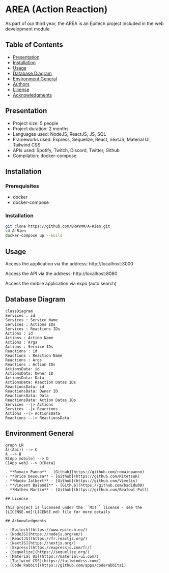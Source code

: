 # AREA (Action Reaction)

As part of our third year, the AREA is an Epitech project included in the web development module.

## Table of Contents

- [Presentation](#presentation)
- [Installation](#installation)
- [Usage](#usage)
- [Database Diagram](#database-diagram)
- [Environment General](#environment-general)
- [Authors](#authors)
- [License](#license)
- [Acknowledgments](#acknowledgments)

## Presentation

- Project size: 5 people
- Project duration: 2 months
- Languages used: NodeJS, ReactJS, JS, SQL
- Frameworks used: Express, Sequelize, React, nextJS, Material UI, Tailwind CSS
- APIs used: Spotify, Twitch, Discord, Twitter, Github
- Compilation: docker-compose

## Installation
### Prerequisites

- docker
- docker-compose

### Installation

```bash
git clone https://github.com/BRAVMM/A-Rien.git
cd A-Rien
docker-compose up --build
```

## Usage

Access the application via the address: http://localhost:3000

Access the API via the address: http://localhost:8080

Access the mobile application via expo (auto search)

## Database Diagram

```mermaid
classDiagram
Services : id
Services : Service Name
Services : Actions IDs
Services : Reactions IDs
Actions : id
Actions : Action Name
Actions : Args
Actions : Service IDs
Reactions : id
Reactions : Reaction Name
Reactions : Args
Reactions : Action IDs
ActionsData: id
ActionsData: Owner ID
ActionsData: Data
ActionsData: Raaction Datas IDs
ReactionsData: id
ReactionsData: Owner ID
ReactionsData: Data
ReactionsData: Action Datas IDs
Services --|> Actions
Services --|> Reactions
Actions --|> ActionsData
Reactions --|> ReactionsData
```

## Environment General

```mermaid
graph LR
A((Api)) --> C
A --> B
B[App mobile] --> D
C[App web] --> D{Data}

- **Romain Panno** - [Github](https://github.com/romainpanno)
- **Brice Desousa** - [Github](https://github.com/KitetsuK)
- **Macéo Jalbert** - [Github](https://github.com/Vivelis)
- **Vincent Balandi** - [Github](https://github.com/badidu09)
- **Mathéo Martin** - [Github](https://github.com/Beafowl-Pull)

## License

This project is licensed under the ``MIT`` license - see the [LICENSE.md](LICENSE.md) file for more details

## Acknowledgments

- [Epitech](https://www.epitech.eu/)
- [NodeJS](https://nodejs.org/en/)
- [ReactJS](https://fr.reactjs.org/)
- [NextJS](https://nextjs.org/)
- [Express](https://expressjs.com/fr/)
- [Sequelize](https://sequelize.org/)
- [Material UI](https://material-ui.com/)
- [Tailwind CSS](https://tailwindcss.com/)
- [Code Rabbit](https://github.com/apps/coderabbitai)
